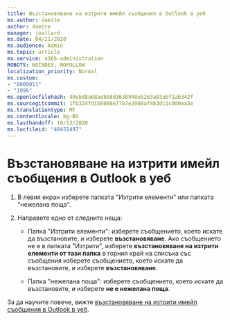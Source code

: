 ```yaml
---
title: Възстановяване на изтрити имейл съобщения в Outlook в уеб
ms.author: daeite
author: daeite
manager: joallard
ms.date: 04/21/2020
ms.audience: Admin
ms.topic: article
ms.service: o365-administration
ROBOTS: NOINDEX, NOFOLLOW
localization_priority: Normal
ms.custom:
- "8000011"
- "1996"
ms.openlocfilehash: 40ebd8a68aebb8d3638940e5263a03abf1ab342f
ms.sourcegitcommit: 1fb324fd156008e77b7e2008af4b3dc1c0d0ea3e
ms.translationtype: MT
ms.contentlocale: bg-BG
ms.lasthandoff: 10/13/2020
ms.locfileid: "48451497"
---
```

# <a name="recover-deleted-email-in-outlook-on-the-web"></a>Възстановяване на изтрити имейл съобщения в Outlook в уеб

1. В левия екран изберете папката "Изтрити елементи" или папката "нежелана поща".

2. Направете едно от следните неща:

    - Папка "Изтрити елементи": изберете съобщението, което искате да възстановите, и изберете **възстановяване**. Ако съобщението не е в папката "Изтрити", изберете **възстановяване на изтрити елементи от тази папка** в горния край на списъка със съобщения изберете съобщението, което искате да възстановите, и изберете **възстановяване**.

    - Папка "нежелана поща": изберете съобщението, което искате да възстановите, и изберете **не е нежелана поща**.

За да научите повече, вижте [възстановяване на изтрити имейл съобщения в Outlook в уеб](https://support.office.com/article/a8ca78ac-4721-4066-95dd-571842e9fb11).
